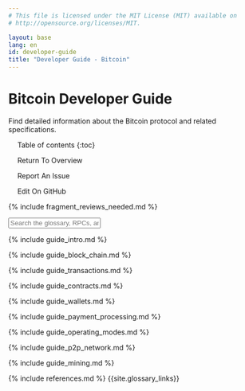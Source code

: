 ```yaml
---
# This file is licensed under the MIT License (MIT) available on
# http://opensource.org/licenses/MIT.

layout: base
lang: en
id: developer-guide
title: "Developer Guide - Bitcoin"
---
```

<link rel="stylesheet" href="/css/jquery-ui.min.css">

# Bitcoin Developer Guide

<p class="summary">Find detailed information about the Bitcoin protocol and related specifications.</p>

<div markdown="1" id="toc" class="toc"><div markdown="1">

* Table of contents
{:toc}

<ul class="goback"><li><a href="/en/developer-documentation">Return To Overview</a></li></ul>
<ul class="reportissue"><li><a href="https://github.com/bitcoin/bitcoin.org/issues/new" onmouseover="updateIssue(event);">Report An Issue</a></li></ul>
<ul class="editsource"><li><a href="https://github.com/bitcoin/bitcoin.org/tree/master/_includes" onmouseover="updateSource(event);">Edit On GitHub</a></li></ul>

</div></div>

<div markdown="1" class="toccontent">

<!-- includes should be separated by an empty line to prevent a
paragraph at the end of one file from breaking the heading at the start
of the following file. -->

{% include fragment_reviews_needed.md %}

<input id="glossary_term" class="glossary_term" placeholder="Search the glossary, RPCs, and more">

{% include guide_intro.md %}

{% include guide_block_chain.md %}

{% include guide_transactions.md %}

{% include guide_contracts.md %}

{% include guide_wallets.md %}

{% include guide_payment_processing.md %}

{% include guide_operating_modes.md %}

{% include guide_p2p_network.md %}

{% include guide_mining.md %}

{% include references.md %}
{{site.glossary_links}}

</div>

<script>updateToc();</script>
<script>addAnchorLinks();</script>
<script src="/js/jquery-1.11.2.min.js"></script>
<script src="/js/jquery-ui.min.js"></script>
<script src="/js/devsearch.js"></script>
